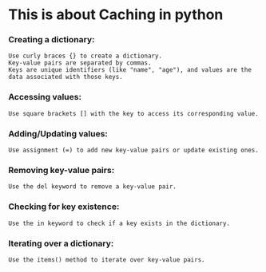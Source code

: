 # This is about Caching in python

### Creating a dictionary:
    Use curly braces {} to create a dictionary.
    Key-value pairs are separated by commas.
    Keys are unique identifiers (like "name", "age"), and values are the data associated with those keys.
### Accessing values:
    Use square brackets [] with the key to access its corresponding value.
### Adding/Updating values:
    Use assignment (=) to add new key-value pairs or update existing ones.
### Removing key-value pairs:
    Use the del keyword to remove a key-value pair.
### Checking for key existence:
    Use the in keyword to check if a key exists in the dictionary.
### Iterating over a dictionary:
    Use the items() method to iterate over key-value pairs.
